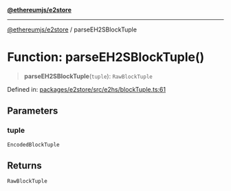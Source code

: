 [**@ethereumjs/e2store**](../README.md)

***

[@ethereumjs/e2store](../README.md) / parseEH2SBlockTuple

# Function: parseEH2SBlockTuple()

> **parseEH2SBlockTuple**(`tuple`): `RawBlockTuple`

Defined in: [packages/e2store/src/e2hs/blockTuple.ts:61](https://github.com/ethereumjs/ethereumjs-monorepo/blob/master/packages/e2store/src/e2hs/blockTuple.ts#L61)

## Parameters

### tuple

`EncodedBlockTuple`

## Returns

`RawBlockTuple`
